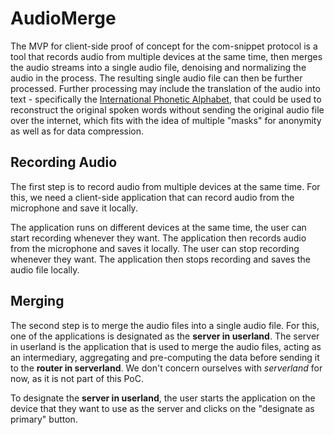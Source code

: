 # AudioMerge
The MVP for client-side proof of concept for the com-snippet protocol is a tool that records audio from multiple devices at the same time, then merges the audio streams into a single audio file, denoising and normalizing the audio in the process.
The resulting single audio file can then be further processed.
Further processing may include the translation of the audio into text - specifically the [International Phonetic Alphabet](https://en.wikipedia.org/wiki/International_Phonetic_Alphabet), that could be used to reconstruct the original spoken words without sending the original audio file over the internet, which fits with the idea of multiple "masks" for anonymity as well as for data compression.

## Recording Audio
The first step is to record audio from multiple devices at the same time.
For this, we need a client-side application that can record audio from the microphone and save it locally.

The application runs on different devices at the same time, the user can start recording whenever they want.
The application then records audio from the microphone and saves it locally.
The user can stop recording whenever they want.
The application then stops recording and saves the audio file locally.

## Merging
The second step is to merge the audio files into a single audio file.
For this, one of the applications is designated as the **server in userland**.
The server in userland is the application that is used to merge the audio files, acting as an intermediary, aggregating and pre-computing the data before sending it to the **router in serverland**.
We don't concern ourselves with *serverland* for now, as it is not part of this PoC.

To designate the **server in userland**, the user starts the application on the device that they want to use as the server and clicks on the "designate as primary" button.